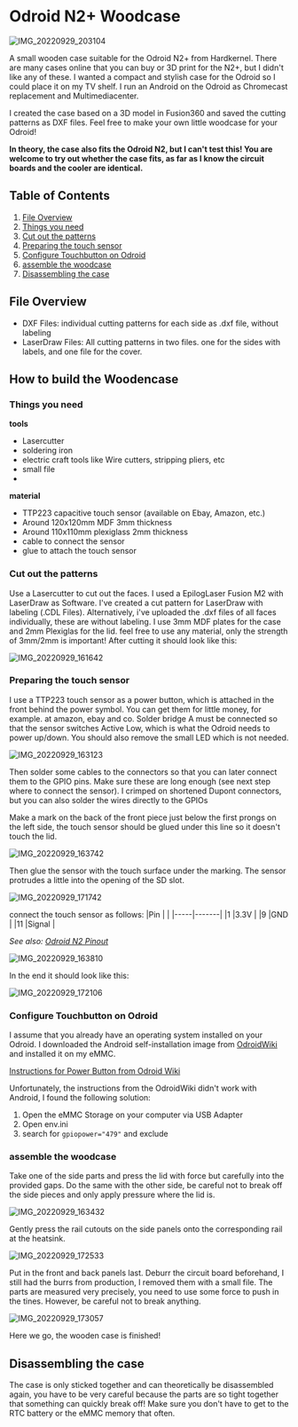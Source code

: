 
# Odroid N2+ Woodcase

![IMG_20220929_203104](https://user-images.githubusercontent.com/74838190/193115848-ef9380e4-dbec-4126-ae0e-702a6076e8ff.jpg)

A small wooden case suitable for the Odroid N2+ from Hardkernel.
There are many cases online that you can buy or 3D print for the N2+, but I didn't like any of these.
I wanted a compact and stylish case for the Odroid so I could place it on my TV shelf.
I run an Android on the Odroid as Chromecast replacement and Multimediacenter.

I created the case based on a 3D model in Fusion360 and saved the cutting patterns as DXF files.
Feel free to make your own little woodcase for your Odroid!

**In theory, the case also fits the Odroid N2, but I can't test this! You are welcome to try out whether the case fits, as far as I know the circuit boards and the cooler are identical.**

## Table of Contents
1. [File Overview](#File-Overview)
2. [Things you need](#Things-you-need)
3. [Cut out the patterns](#Cut-out-the-patterns)
4. [Preparing the touch sensor](#Preparing-the-touch-sensor)
5. [Configure Touchbutton on Odroid](#Configure-Touchbutton-on-Odroid)
6. [assemble the woodcase](#assemble-the-woodcase)
7. [Disassembling the case](#Disassembling-the-case)



## File Overview

- DXF Files: individual cutting patterns for each side as .dxf file, without labeling
- LaserDraw Files: All cutting patterns in two files. one for the sides with labels, and one file for the cover.

## How to build the Woodencase

### Things you need

**tools**

- Lasercutter
- soldering iron
- electric craft tools like Wire cutters, stripping pliers, etc
- small file
- 
**material**

- TTP223 capacitive touch sensor (available on Ebay, Amazon, etc.)
- Around 120x120mm MDF 3mm thickness
- Around 110x110mm plexiglass 2mm thickness
- cable to connect the sensor
- glue to attach the touch sensor

### Cut out the patterns
Use a Lasercutter to cut out the faces. I used a EpilogLaser Fusion M2 with LaserDraw as Software.
I've created a cut pattern for LaserDraw with labeling (.CDL Files). Alternatively, i've uploaded the .dxf files of all faces individually, these are without labeling.
I use 3mm MDF plates for the case and 2mm Plexiglas for the lid. feel free to use any material, only the strength of 3mm/2mm is important!
After cutting it should look like this:

![IMG_20220929_161642](https://user-images.githubusercontent.com/74838190/193081667-47efaff8-36b8-4cd6-a178-0c77bc36ff02.jpg)

### Preparing the touch sensor
I use a TTP223 touch sensor as a power button, which is attached in the front behind the power symbol. You can get them for little money, for example. at amazon, ebay and co.
Solder bridge A must be connected so that the sensor switches Active Low, which is what the Odroid needs to power up/down. You should also remove the small LED which is not needed.

![IMG_20220929_163123](https://user-images.githubusercontent.com/74838190/193086811-fa5df39c-1f2e-4b13-8cb5-8e82b6bf60b3.jpg)

Then solder some cables to the connectors so that you can later connect them to the GPIO pins. Make sure these are long enough (see next step where to connect the sensor). I crimped on shortened Dupont connectors, but you can also solder the wires directly to the GPIOs

Make a mark on the back of the front piece just below the first prongs on the left side, the touch sensor should be glued under this line so it doesn't touch the lid.

![IMG_20220929_163742](https://user-images.githubusercontent.com/74838190/193093343-52178366-37ae-4e11-85e9-b82ec971988c.jpg)

Then glue the sensor with the touch surface under the marking. The sensor protrudes a little into the opening of the SD slot.

![IMG_20220929_171742](https://user-images.githubusercontent.com/74838190/193093805-0de3d484-e011-42b1-9584-b79ceaaf332c.jpg)

connect the touch sensor as follows:
|Pin  |       |
|-----|-------|
|1    |3.3V   |
|9    |GND    |
|11   |Signal |

*See also: [Odroid N2 Pinout](https://wiki.odroid.com/odroid-n2/hardware/expansion_connectors)*

![IMG_20220929_163810](https://user-images.githubusercontent.com/74838190/193089502-703b6e89-e271-4079-9a35-ce9dbf6e47dc.jpg)

In the end it should look like this:

![IMG_20220929_172106](https://user-images.githubusercontent.com/74838190/193094098-d194d03d-fbb1-4b43-9efa-fc429bb71d75.jpg)

### Configure Touchbutton on Odroid

I assume that you already have an operating system installed on your Odroid. I downloaded the Android self-installation image from [OdroidWiki](https://wiki.odroid.com/odroid-n2/os_images/android/android#tab__bit_android) and installed it on my eMMC.

[Instructions for Power Button from Odroid Wiki](https://wiki.odroid.com/odroid-n2/application_note/gpio/gpio_key_wakeup)

Unfortunately, the instructions from the OdroidWiki didn't work with Android, I found the following solution:

1. Open the eMMC Storage on your computer via USB Adapter
1. Open env.ini
2. search for `gpiopower="479"` and exclude

### assemble the woodcase

Take one of the side parts and press the lid with force but carefully into the provided gaps.
Do the same with the other side, be careful not to break off the side pieces and only apply pressure where the lid is.

![IMG_20220929_163432](https://user-images.githubusercontent.com/74838190/193092415-846eb300-2043-494f-9d40-eea70a34cc3f.jpg)

Gently press the rail cutouts on the side panels onto the corresponding rail at the heatsink.

![IMG_20220929_172533](https://user-images.githubusercontent.com/74838190/193099463-bc42ba5b-638c-4c89-9b5b-2e4b8366cca0.jpg)

Put in the front and back panels last. Deburr the circuit board beforehand, I still had the burrs from production, I removed them with a small file.
The parts are measured very precisely, you need to use some force to push in the tines. However, be careful not to break anything.

![IMG_20220929_173057](https://user-images.githubusercontent.com/74838190/193101312-28208943-8a35-448a-90a6-3764d716066a.jpg)

Here we go, the wooden case is finished!

## Disassembling the case
The case is only sticked together and can theoretically be disassembled again, you have to be very careful because the parts are so tight together that something can quickly break off!
Make sure you don't have to get to the RTC battery or the eMMC memory that often.
